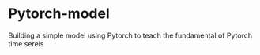 # Pytorch-model
Building a simple model using Pytorch to teach the fundamental of Pytorch time sereis
